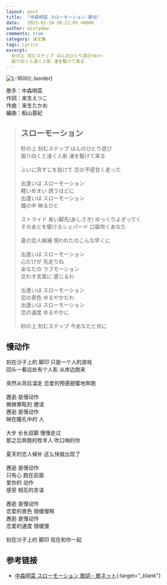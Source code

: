 ```yaml
---
layout: post
title:  "中森明菜 スローモーション 歌词"
date:   2021-01-10 20:22:05 +0800
author: mistydew
comments: true
category: 译文集
tags: Lyrics
excerpt:
  砂の上 刻むステップ ほんのひとり遊び<br>
  振り向くと遠く人影 渚を駆けて来る
---
```

![L-1600](https://www.generasia.com/w/images/d/da/Akina_Slow_Motion.jpg){:.border}

歌手：中森明菜<br>
作詞：来生えつこ<br>
作曲：来生たかお<br>
編曲：船山基紀

<blockquote class="original">
  <h2>スローモーション</h2>
  <p>
    砂の上 刻むステップ ほんのひとり遊び<br>
    振り向くと遠く人影 渚を駆けて来る<br>
    <br>
    ふいに背すじを抜けて 恋の予感甘く走った<br>
    <br>
    出逢いは スローモーション<br>
    軽いめまい 誘うほどに<br>
    出逢いは スローモーション<br>
    瞳の中 映るひと<br>
    <br>
    ストライド 長い脚先(あしさき) ゆっくりよぎってく<br>
    そのあとを駆けるシェパード 口笛吹くあなた<br>
    <br>
    夏の恋人候補 現われたのこんな早くに<br>
    <br>
    出逢いは スローモーション<br>
    心だけが 先走りね<br>
    あなたの ラブモーション<br>
    交わす言葉に 感じるわ<br>
    <br>
    出逢いは スローモーション<br>
    恋の景色 ゆるやかだわ<br>
    出逢いは スローモーション<br>
    恋の速度 ゆるやかに<br>
    <br>
    砂の上 刻むステップ 今あなたと共に
  </p>
</blockquote>

<div class="translation">
  <h2>慢动作</h2>
  <p>
    刻在沙子上的 脚印 只是一个人的游戏<br>
    回头一看远处有个人影 从岸边跑来<br>
    <br>
    突然从背后溜走 恋爱的预感甜蜜地奔跑<br>
    <br>
    邂逅 是慢动作<br>
    微微晕眩的 邀请<br>
    邂逅 是慢动作<br>
    映在瞳孔中的 人<br>
    <br>
    大步 长长双脚 慢慢走过<br>
    那之后奔跑的牧羊人 吹口哨的你<br>
    <br>
    夏天的恋人候补 这么快就出现了<br>
    <br>
    邂逅 是慢动作<br>
    只有心 跑在前面<br>
    爱你的 动作<br>
    感受 相互的言语<br>
    <br>
    邂逅 是慢动作<br>
    恋爱的景色 很缓慢啊<br>
    邂逅 是慢动作<br>
    恋爱的速度 很缓慢<br>
    <br>
    刻在沙子上的 脚印 现在和你一起
  </p>
</div>

## 参考链接

* [中森明菜 スローモーション 歌詞 - 歌ネット](https://www.uta-net.com/song/2768/){:target="_blank"}
